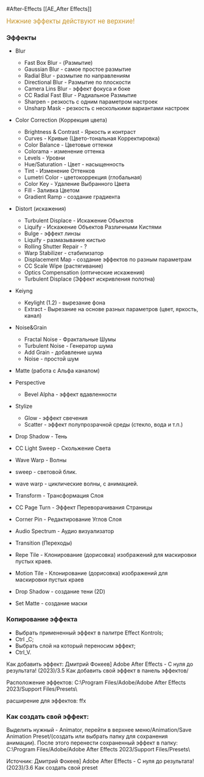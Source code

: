 #After-Effects 
[[AE_After Effects]]

<span style='color:#c7952b; font-size: 120%;' >Нижние эффекты действуют не верхние!</span>

### Эффекты
- Blur
	- Fast Box Blur - (Размытие) 
	- Gaussian Blur - самое простое размытие 
	- Radial Blur - размытие по направлениям
	- Directional Blur - Размытие по плоскости
	- Camera Lins Blur - эффект фокуса и боке
	- CC Radial Fast Blur - Радиальное Размытие
	- Sharpen - резкость с одним параметром настроек
	- Unsharp Mask - резкость с несколькими вариантами настроек
- Color Correction (Коррекция цвета)
	- Brightness & Contrast - Яркость и контраст
	- Curves - Кривые (Цвето-тональная Корректировка)
	- Color Balance - Цветовые оттенки
	- Colorama - изменение оттенка
	- Levels - Уровни
	- Hue/Saturation - Цвет - насыщенность
	- Tint - Изменение Оттенков 
	- Lumetri Color - цветокоррекция (глобальная)
	- Color Key - Удаление Выбранного Цвета
	- Fill - Заливка Цветом
	- Gradient Ramp - создание градиента
- Distort (искажения)
	- Turbulent Displace - Искажение Объектов
	- Liquify - Искажение Объектов Различными Кистями
	- Bulge - эффект линзы
	- Liquify - размазывание кистью
	- Rolling Shutter Repair - ?
	- Warp Stabilizer - стабилизатор
	- Displacement Map - создание эффектов по разным параметрам
	- CC Scale Wipe (растягивание)
	- Optics Compensation (оптические искажения)
	- Turbulent Displace (Эффект искривления полотна)
- Keiyng
	- Keylight (1.2) - вырезание фона
	- Extract - Вырезание на основе разных параметров (цвет, яркость, канал)
- Noise&Grain
	- Fractal Noise - Фрактальные Шумы
	- Turbulent Noise - Генератор шума
	- Add  Grain - добавление шума
	- Noise - простой шум
- Matte (работа с Альфа каналом)
- Perspective
	- Bevel Alpha - эффект вдавленности
- Stylize
	- Glow - эффект свечения
	- Scatter - эффект полупрозрачной среды (стекло, вода и т.п.)

- Drop Shadow - Тень
- CC Light Sweep - Скольжение Света
- Wave Warp - Волны

- sweep - световой блик.
- wave warp - циклические волны, с анимацией.

- Transform - Трансформация Слоя
- CC Page Turn - Эффект Переворачивания Страницы

- Corner Pin - Редактирование Углов Слоя
- Audio Spectrum - Аудио визуализатор 
- Transition (Переходы)


- Repe Tile - Клонирование (дорисовка) изображений для маскировки пустых краев.
- Motion Tile - Клонирование (дорисовка) изображений для маскировки пустых краев
- Drop Shadow - создание тени (2D)

 - Set Matte - создание маски

### Копирование эффекта
- Выбрать примененный эффект в палитре Effect Kontrols;
- Ctrl _C;
- Выбрать слой на который переносим эффект;
- Ctrl_V.

Как добавить эффект: Дмитрий Фокеев] Adobe After Effects - С нуля до результата! (2023)/3.5 Как добавить свой эффект в панель эффектов/

Расположение эффектов: C:\Program Files/Adobe/Adobe After Effects 2023/Support Files/Presets\

расширение для эффектов: ffx

### Как создать свой эффект:
Выделить нужный - Animator, перейти в верхнее меню/Animation/Save Animation Preset/(создать или выбрать папку для сохранения анимации). После этого перенести сохраненный эффект в папку:  C:\Program Files/Adobe/Adobe After Effects 2023/Support Files/Presets\

Источник: Дмитрий Фокеев] Adobe After Effects - С нуля до результата! (2023)/3.6 Как создать свой preset

